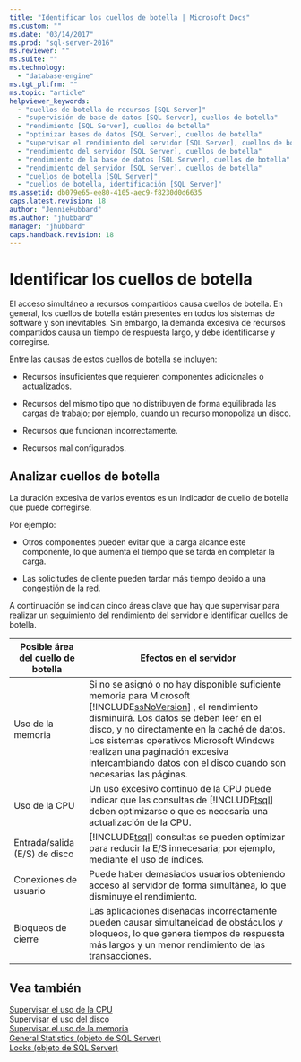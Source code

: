 ```yaml
---
title: "Identificar los cuellos de botella | Microsoft Docs"
ms.custom: ""
ms.date: "03/14/2017"
ms.prod: "sql-server-2016"
ms.reviewer: ""
ms.suite: ""
ms.technology: 
  - "database-engine"
ms.tgt_pltfrm: ""
ms.topic: "article"
helpviewer_keywords: 
  - "cuellos de botella de recursos [SQL Server]"
  - "supervisión de base de datos [SQL Server], cuellos de botella"
  - "rendimiento [SQL Server], cuellos de botella"
  - "optimizar bases de datos [SQL Server], cuellos de botella"
  - "supervisar el rendimiento del servidor [SQL Server], cuellos de botella"
  - "rendimiento del servidor [SQL Server], cuellos de botella"
  - "rendimiento de la base de datos [SQL Server], cuellos de botella"
  - "rendimiento del servidor [SQL Server], cuellos de botella"
  - "cuellos de botella [SQL Server]"
  - "cuellos de botella, identificación [SQL Server]"
ms.assetid: db079e65-ee80-4105-aec9-f8230d0d6635
caps.latest.revision: 18
author: "JennieHubbard"
ms.author: "jhubbard"
manager: "jhubbard"
caps.handback.revision: 18
---
```

# Identificar los cuellos de botella
  El acceso simultáneo a recursos compartidos causa cuellos de botella. En general, los cuellos de botella están presentes en todos los sistemas de software y son inevitables. Sin embargo, la demanda excesiva de recursos compartidos causa un tiempo de respuesta largo, y debe identificarse y corregirse.  
  
 Entre las causas de estos cuellos de botella se incluyen:  
  
-   Recursos insuficientes que requieren componentes adicionales o actualizados.  
  
-   Recursos del mismo tipo que no distribuyen de forma equilibrada las cargas de trabajo; por ejemplo, cuando un recurso monopoliza un disco.  
  
-   Recursos que funcionan incorrectamente.  
  
-   Recursos mal configurados.  
  
## Analizar cuellos de botella  
 La duración excesiva de varios eventos es un indicador de cuello de botella que puede corregirse.  
  
 Por ejemplo:  
  
-   Otros componentes pueden evitar que la carga alcance este componente, lo que aumenta el tiempo que se tarda en completar la carga.  
  
-   Las solicitudes de cliente pueden tardar más tiempo debido a una congestión de la red.  
  
 A continuación se indican cinco áreas clave que hay que supervisar para realizar un seguimiento del rendimiento del servidor e identificar cuellos de botella.  
  
|Posible área del cuello de botella|Efectos en el servidor|  
|------------------------------|---------------------------|  
|Uso de la memoria|Si no se asignó o no hay disponible suficiente memoria para Microsoft [!INCLUDE[ssNoVersion](../../includes/ssnoversion-md.md)] , el rendimiento disminuirá.  Los datos se deben leer en el disco, y no directamente en la caché de datos. Los sistemas operativos Microsoft Windows realizan una paginación excesiva intercambiando datos con el disco cuando son necesarias las páginas.|  
|Uso de la CPU|Un uso excesivo continuo de la CPU puede indicar que las consultas de [!INCLUDE[tsql](../../includes/tsql-md.md)] deben optimizarse o que es necesaria una actualización de la CPU.|  
|Entrada/salida (E/S) de disco|[!INCLUDE[tsql](../../includes/tsql-md.md)] consultas se pueden optimizar para reducir la E/S innecesaria; por ejemplo, mediante el uso de índices.|  
|Conexiones de usuario|Puede haber demasiados usuarios obteniendo acceso al servidor de forma simultánea, lo que disminuye el rendimiento.|  
|Bloqueos de cierre|Las aplicaciones diseñadas incorrectamente pueden causar simultaneidad de obstáculos y bloqueos, lo que genera tiempos de respuesta más largos y un menor rendimiento de las transacciones.|  
  
## Vea también  
 [Supervisar el uso de la CPU](../../relational-databases/performance-monitor/monitor-cpu-usage.md)   
 [Supervisar el uso del disco](../../relational-databases/performance-monitor/monitor-disk-usage.md)   
 [Supervisar el uso de la memoria](../../relational-databases/performance-monitor/monitor-memory-usage.md)   
 [General Statistics (objeto de SQL Server)](../../relational-databases/performance-monitor/sql-server-general-statistics-object.md)   
 [Locks (objeto de SQL Server)](../../relational-databases/performance-monitor/sql-server-locks-object.md)  
  
  
